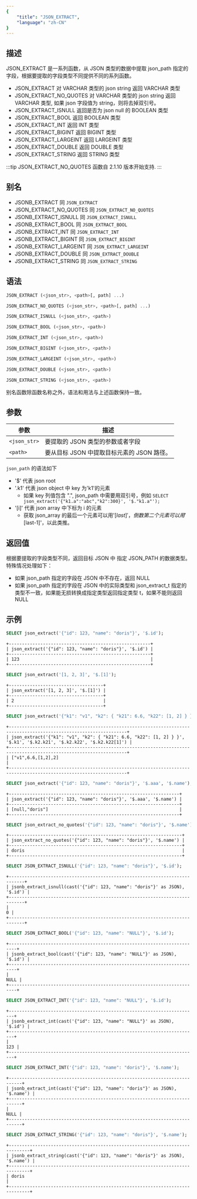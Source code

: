 ```yaml
---
{
    "title": "JSON_EXTRACT",
    "language": "zh-CN"
}
---
```


<!-- 
Licensed to the Apache Software Foundation (ASF) under one
or more contributor license agreements.  See the NOTICE file
distributed with this work for additional information
regarding copyright ownership.  The ASF licenses this file
to you under the Apache License, Version 2.0 (the
"License"); you may not use this file except in compliance
with the License.  You may obtain a copy of the License at

  http://www.apache.org/licenses/LICENSE-2.0

Unless required by applicable law or agreed to in writing,
software distributed under the License is distributed on an
"AS IS" BASIS, WITHOUT WARRANTIES OR CONDITIONS OF ANY
KIND, either express or implied.  See the License for the
specific language governing permissions and limitations
under the License.
-->

## 描述
JSON_EXTRACT 是一系列函数，从 JSON 类型的数据中提取 json_path 指定的字段，根据要提取的字段类型不同提供不同的系列函数。
* JSON_EXTRACT 对 VARCHAR 类型的 json string 返回 VARCHAR 类型
* JSON_EXTRACT_NO_QUOTES 对 VARCHAR 类型的 json string 返回 VARCHAR 类型, 如果 json 字段值为 string，则将去掉双引号。
* JSON_EXTRACT_ISNULL 返回是否为 json null 的 BOOLEAN 类型
* JSON_EXTRACT_BOOL 返回 BOOLEAN 类型
* JSON_EXTRACT_INT 返回 INT 类型
* JSON_EXTRACT_BIGINT 返回 BIGINT 类型
* JSON_EXTRACT_LARGEINT 返回 LARGEINT 类型
* JSON_EXTRACT_DOUBLE 返回 DOUBLE 类型
* JSON_EXTRACT_STRING 返回 STRING 类型

:::tip
JSON_EXTRACT_NO_QUOTES 函数自 2.1.10 版本开始支持.
:::

## 别名
* JSONB_EXTRACT 同 `JSON_EXTRACT`
* JSON_EXTRACT_NO_QUOTES 同 `JSON_EXTRACT_NO_QUOTES`
* JSONB_EXTRACT_ISNULL 同 `JSON_EXTRACT_ISNULL`
* JSONB_EXTRACT_BOOL 同 `JSON_EXTRACT_BOOL`
* JSONB_EXTRACT_INT 同 `JSON_EXTRACT_INT`
* JSONB_EXTRACT_BIGINT 同 `JSON_EXTRACT_BIGINT`
* JSONB_EXTRACT_LARGEINT 同 `JSON_EXTRACT_LARGEINT`
* JSONB_EXTRACT_DOUBLE 同 `JSON_EXTRACT_DOUBLE`
* JSONB_EXTRACT_STRING 同 `JSON_EXTRACT_STRING`

## 语法
```sql
JSON_EXTRACT (<json_str>, <path>[, path] ...)
```
```sql
JSON_EXTRACT_NO_QUOTES (<json_str>, <path>[, path] ...)
```
```sql
JSON_EXTRACT_ISNULL (<json_str>, <path>)
```
```sql
JSON_EXTRACT_BOOL (<json_str>, <path>)
```
```sql
JSON_EXTRACT_INT (<json_str>, <path>)
```
```sql
JSON_EXTRACT_BIGINT (<json_str>, <path>)
```
```sql
JSON_EXTRACT_LARGEINT (<json_str>, <path>)
```
```sql
JSON_EXTRACT_DOUBLE (<json_str>, <path>)
```
```sql
JSON_EXTRACT_STRING (<json_str>, <path>)
```
别名函数除函数名称之外，语法和用法与上述函数保持一致。

## 参数
| 参数           | 描述                          |
|--------------|-----------------------------|
| `<json_str>` | 要提取的 JSON 类型的参数或者字段         |
| `<path>`     | 要从目标 JSON 中提取目标元素的 JSON 路径。 |

`json_path` 的语法如下
* '$' 代表 json root
* '.k1' 代表 json object 中 key 为'k1'的元素
  - 如果 key 列值包含 ".", json_path 中需要用双引号，例如 `SELECT json_extract('{"k1.a":"abc","k2":300}', '$."k1.a"');`
* '[i]' 代表 json array 中下标为 i 的元素
  - 获取 json_array 的最后一个元素可以用'$[last]'，倒数第二个元素可以用'$[last-1]'，以此类推。

## 返回值
根据要提取的字段类型不同，返回目标 JSON 中 指定 JSON_PATH 的数据类型。特殊情况处理如下：
* 如果 json_path 指定的字段在 JSON 中不存在，返回 NULL
* 如果 json_path 指定的字段在 JSON 中的实际类型和 json_extract_t 指定的类型不一致，如果能无损转换成指定类型返回指定类型 t，如果不能则返回 NULL


## 示例

```sql
SELECT json_extract('{"id": 123, "name": "doris"}', '$.id');
```

```text
+------------------------------------------------------+
| json_extract('{"id": 123, "name": "doris"}', '$.id') |
+------------------------------------------------------+
| 123                                                  |
+------------------------------------------------------+
```
```sql
SELECT json_extract('[1, 2, 3]', '$.[1]');
```
```text
+------------------------------------+
| json_extract('[1, 2, 3]', '$.[1]') |
+------------------------------------+
| 2                                  |
+------------------------------------+
```
```sql
SELECT json_extract('{"k1": "v1", "k2": { "k21": 6.6, "k22": [1, 2] } }', '$.k1', '$.k2.k21', '$.k2.k22', '$.k2.k22[1]');
```
```text
+-------------------------------------------------------------------------------------------------------------------+
| json_extract('{"k1": "v1", "k2": { "k21": 6.6, "k22": [1, 2] } }', '$.k1', '$.k2.k21', '$.k2.k22', '$.k2.k22[1]') |
+-------------------------------------------------------------------------------------------------------------------+
| ["v1",6.6,[1,2],2]                                                                                                |
+-------------------------------------------------------------------------------------------------------------------+
```
```sql
SELECT json_extract('{"id": 123, "name": "doris"}', '$.aaa', '$.name');
```
```text
+-----------------------------------------------------------------+
| json_extract('{"id": 123, "name": "doris"}', '$.aaa', '$.name') |
+-----------------------------------------------------------------+
| [null,"doris"]                                                  |
+-----------------------------------------------------------------+
```
```sql
SELECT json_extract_no_quotes('{"id": 123, "name": "doris"}', '$.name');
```
```text
+------------------------------------------------------------------+
| json_extract_no_quotes('{"id": 123, "name": "doris"}', '$.name') |
+------------------------------------------------------------------+
| doris                                                            |
+------------------------------------------------------------------+
```
```sql
SELECT JSON_EXTRACT_ISNULL('{"id": 123, "name": "doris"}', '$.id');
```
```text
+----------------------------------------------------------------------------+
| jsonb_extract_isnull(cast('{"id": 123, "name": "doris"}' as JSON), '$.id') |
+----------------------------------------------------------------------------+
|                                                                          0 |
+----------------------------------------------------------------------------+
```
```sql
SELECT JSON_EXTRACT_BOOL('{"id": 123, "name": "NULL"}', '$.id');
```
```text
+-------------------------------------------------------------------------+
| jsonb_extract_bool(cast('{"id": 123, "name": "NULL"}' as JSON), '$.id') |
+-------------------------------------------------------------------------+
|                                                                    NULL |
+-------------------------------------------------------------------------+
```
```sql
SELECT JSON_EXTRACT_INT('{"id": 123, "name": "NULL"}', '$.id');
```
```text
+------------------------------------------------------------------------+
| jsonb_extract_int(cast('{"id": 123, "name": "NULL"}' as JSON), '$.id') |
+------------------------------------------------------------------------+
|                                                                    123 |
+------------------------------------------------------------------------+
```
```sql
SELECT JSON_EXTRACT_INT('{"id": 123, "name": "doris"}', '$.name');
```
```text
+---------------------------------------------------------------------------+
| jsonb_extract_int(cast('{"id": 123, "name": "doris"}' as JSON), '$.name') |
+---------------------------------------------------------------------------+
|                                                                      NULL |
+---------------------------------------------------------------------------+
```
```sql
SELECT JSON_EXTRACT_STRING('{"id": 123, "name": "doris"}', '$.name');
```
```text
+------------------------------------------------------------------------------+
| jsonb_extract_string(cast('{"id": 123, "name": "doris"}' as JSON), '$.name') |
+------------------------------------------------------------------------------+
| doris                                                                        |
+------------------------------------------------------------------------------+
```
